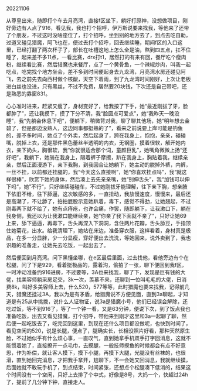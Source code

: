 20221106

从尊皇出来，随即打个车去月亮湾，直接f区坐下，躺好打原神，没想做项目，刚好旁边有人点了916，看见我，我也打个招呼，伊万斯说要来找我，等他来了还带了个朋友，不过这时没啥座位了，打个招呼，坐到别的地方去了，到点去吃自助，过道又碰见猎魔，阿飞也在，便过去打个招呼，回去继续睡，期间f区的入口这里，已经打翻了两次杯子了，部长在吐槽这地上怎么全是油，熬到四五点，扛不住睡了，起来差不多11点，一看比赛，drx打t1，居然打的有来有回，餐厅吃个瘦肉粉，继续看比赛，然后猎魔也来餐厅，点了一个黄骨鱼，一个辣椒炒肉，叫我一起吃点，吃完找个地方坐会，差不多到时间便起身去九龙湾，月亮湾水房还碰见阿飞，去之前先去向西村做个核酸，天空下着雨，到了九龙湾时间刚好，上次让老板进白丝也没进，只有黑丝，不过不免费，居然要20块钱，下次还是自己带吧，还是熟悉的靠窗831。

心心准时进来，赶紧又瘦了，身材变好了，给我按了下手，她“最近刚拔了牙，脸都肿了”，还让我摸下，摸了下分不清，我“脸圆点可爱点”，她“我昨天一晚没睡”，我“先躺会休息下吧”，便躺下，稍微背对我，聊了聊其他场，她“明年想去金碧了，但是那边没熟人，这边同事都挺熟的了”，看来之前说要上岸可能是钓鱼的，差不多时间，她点了个外卖，然后起身了，跨在我身上，抱抱，亲亲，碰碰嘴，脱掉上衣，还是那件黑色蕾丝半透明的内衣，无钢圈，摸着很软，解开她内衣，亲下奶头，胸很软，我“你就很适合那个词，童颜巨乳”，她嘴角微微上扬“还好吧”，我躺下，她骑在我身上，隔着裤子摩擦，趴在我身上，胸贴着我，继续亲亲，然后正面漫游下，亲下我胸，到我回合让她躺下，她主动的脱掉外裤，内裤，一丝不挂，以前都还挂腿的，我“今天这么直接啊”，她“你喜欢挂点吗”，我“就这样很棒”，欣赏下她的身体，然后凑上去先亲亲嘴，她“别伸舌头”，我“加钱可以伸下吗“，她”不行“，只好继续碰碰车，不过她刚拔牙能理解，往下亲下胸，想亲腋下依旧不给，往下舔逼，这次敏感的多，一直扭动，我放慢速度，慢慢来，最后还是高潮了，不让舔了，拍拍屁股示意她趴着，毒下，感觉不得劲，让她翘起，不过刚毒两下就不给了，她有点痔疮，也许会痛，作罢，随即躺下，让我漱口下，躺在我身侧，我还以为让我漱口能继续亲，她“你亲了我下面就不亲了”，只好让她69上来，舔下逼逼，再毒下，舌头再深入下洞洞，含住两片花瓣，舌头舔豆，手指顶住她菊花，出水。给我清理下，她站在床边，准备穿衣服，这样看着，身材真是极品，在多一分显胖，少一分显瘦，穿好便出去洗洗，等她回来，说外卖到了，我也识趣的准备走，让她先去吃饭，一起出去了。

然后便回到月亮湾。问下黑懂坐哪，在e区最后里面，过去找他，看他旁边有个在松腿，问了下是929，看着挺极品的，露着沟，偷拍了一张，聊下便回到我f区，一时冲动准备约916进房，不过要等，3A也来找我，聊了下，发现是巨有钱的大佬，找美容师躺采房足交，3k一次，羡慕不来，还聊到一位叫毛毛的大佬，日消费8k，叫好多美容师上去，什么520，577等等，此时猎魔也要来找我，记得前几天，猎魔还挂过3A，我以为是有矛盾，给猎魔说不方便见面，直到3a聊起，才知道是有25从中挑拨，说什么人证物证，说3a是猎魔小号，他们已经误会解除，还吃过饭，等不到916了，等了一个钟一看，又是63分钟，便说下次，到了饭点我也准备吃饭，出去又看见猎魔，打个招呼，带他来到刚才这里和3a一起聊了聊，然后便一起吃饭去了，吃完回到这里，到现在还什么项目都没做呢，也快到时间了，看见空闲的520，说是长腿，便点了，腿确实长，长相没照片好看，那种天然原生脸，不过她似乎有什么烦心事，一直叹气，直到她拿手机双手打字回消息，这就不能惯着她了，直接撩开一点毛巾，去摸腿，一般技师摸鱼的时候都会有点不好意思，作为补偿，就让客人摸下，摸下小腿，再摸下大腿，光腿没有丝袜的，也很滑，直到她回完消息，才把我手拿开，尬聊下，不一会她又回消息，我就继续摸，后面她就不敢玩手机了，到点结束，时间紧张，还想点个松腿凑下低消的，结果这个时间没有一个空闲，只好上去排了个中式，好像是8号，大妈一个，快超过24h了，提前了几分钟下钟，直接走人。


